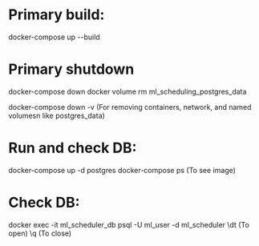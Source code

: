 # Primary build:
docker-compose up --build

# Primary shutdown
docker-compose down
docker volume rm ml_scheduling_postgres_data

docker-compose down -v (For removing containers, network, and named volumesn like postgres_data)

# Run and check DB:
docker-compose up -d postgres
docker-compose ps (To see image)

# Check DB:
docker exec -it ml_scheduler_db psql -U ml_user -d ml_scheduler
\dt (To open)
\q (To close)